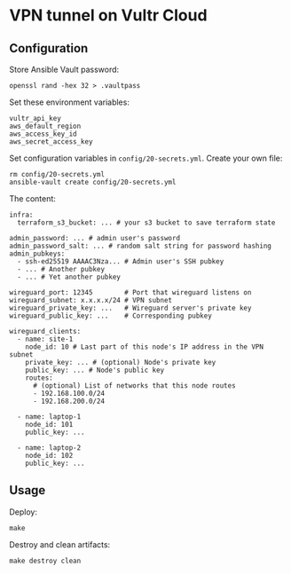 # VPN tunnel on Vultr Cloud

## Configuration

Store Ansible Vault password:

```
openssl rand -hex 32 > .vaultpass
```


Set these environment variables:

```
vultr_api_key
aws_default_region
aws_access_key_id
aws_secret_access_key
```

Set configuration variables in `config/20-secrets.yml`. Create your own file:

```
rm config/20-secrets.yml
ansible-vault create config/20-secrets.yml
```

The content:

```
infra:
  terraform_s3_bucket: ... # your s3 bucket to save terraform state

admin_password: ... # admin user's password
admin_password_salt: ... # random salt string for password hashing
admin_pubkeys:
  - ssh-ed25519 AAAAC3Nza... # Admin user's SSH pubkey
  - ... # Another pubkey
  - ... # Yet another pubkey

wireguard_port: 12345        # Port that wireguard listens on
wireguard_subnet: x.x.x.x/24 # VPN subnet
wireguard_private_key: ...   # Wireguard server's private key
wireguard_public_key: ...    # Corresponding pubkey

wireguard_clients:
  - name: site-1
    node_id: 10 # Last part of this node's IP address in the VPN subnet
    private_key: ... # (optional) Node's private key
    public_key: ... # Node's public key
    routes:
      # (optional) List of networks that this node routes
      - 192.168.100.0/24
      - 192.168.200.0/24

  - name: laptop-1
    node_id: 101
    public_key: ...

  - name: laptop-2
    node_id: 102
    public_key: ...
```

## Usage

Deploy:

```
make
```

Destroy and clean artifacts:

```
make destroy clean
```
